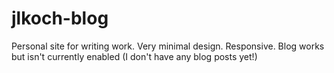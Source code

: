# jlkoch-blog

Personal site for writing work. Very minimal design. Responsive. Blog works but isn't currently enabled (I don't have any blog posts yet!)
